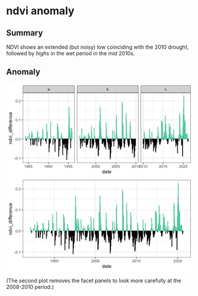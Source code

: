 ndvi anomaly
================

## Summary

NDVI shows an extended (but noisy) low coinciding with the 2010 drought,
followed by *highs* in the wet period in the mid 2010s.

## Anomaly

![](ndvi_results_files/figure-gfm/unnamed-chunk-2-1.png)<!-- -->![](ndvi_results_files/figure-gfm/unnamed-chunk-2-2.png)<!-- -->

(The second plot removes the facet panels to look more carefully at the
2008-2010 period.)

<!-- ## TS decompositon -->

<!-- ```{r} -->

<!-- ndvi_full <- expand.grid( -->

<!--   year = c(min(ndvi_dat$year) : max(ndvi_dat$year)), -->

<!--   month = c(1:12) -->

<!-- ) %>% -->

<!--   left_join(mutate(ndvi_dat, month = as.numeric(month), year = as.numeric(year))) %>% -->

<!--   mutate(datestr = paste0(year, "-01-", month)) %>% -->

<!--   mutate(newdate = as.Date(datestr, format = "%Y-%d-%m")) %>% -->

<!--   arrange(newdate) %>% -->

<!--   mutate(oera = ifelse(year < 1996, "a", ifelse(year < 2010, "b", "c"))) -->

<!-- ndvi_ts <- ts(ndvi_full$ndvi, start = ndvi_full$newdate[1], frequency = 12) -->

<!-- ndvi_ts_interp <- imputeTS::na_interpolation(ndvi_ts) -->

<!-- ndvi_decomp <- decompose(ndvi_ts_interp, type = "additive") -->

<!-- #plot(ndvi_decomp) -->

<!-- ndvi_full$no_seasonal <- as.numeric(ndvi_decomp$trend) + as.numeric(ndvi_decomp$random) -->

<!-- ndvi_full$trend <- as.numeric(ndvi_decomp$trend) -->

<!-- ndvi_full <- ndvi_full %>% -->

<!--   mutate(longterm_noseasonal = mean(ndvi_full$no_seasonal, na.rm = T)) %>% -->

<!--   mutate(noseasonal_diff = no_seasonal - longterm_noseasonal) -->

<!-- ggplot(ndvi_full, aes(newdate, noseasonal_diff, color = noseasonal_diff > 0)) + -->

<!--   geom_col() + -->

<!--   scale_color_viridis_d(option = "mako", end = .8) + -->

<!--   theme(legend.position = "none") + era_grid -->

<!-- ``` -->
